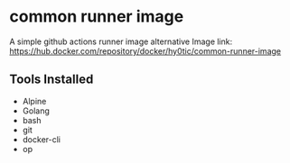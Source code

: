 # common runner image
A simple github actions runner image alternative
Image link: https://hub.docker.com/repository/docker/hy0tic/common-runner-image

## Tools Installed
- Alpine
- Golang
- bash
- git
- docker-cli
- op
